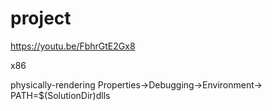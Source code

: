 # project

https://youtu.be/FbhrGtE2Gx8

x86

physically-rendering Properties->Debugging->Environment-> PATH=$(SolutionDir)dlls

